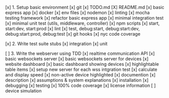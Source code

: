 [x] 1. Setup basic environment
[x]   git
[x]   TODO.md
[X]   README.md
[x]   basic express app
[x]   docker
[x]   env files
[x]   nodemon
[x]   linting
[x]   mocha testing framework
[x]   refactor basic express app
[x]   minimal integration test
[x]   minimal unit test (utils, middleware, controller)
[x]   npm scripts 
[x]     start, start:dev, start:prod
[x]     lint
[x]     test, debug:start, debug:start:dev, debug:start:prod, debug:test
[x]   git hooks
[x]   nyc code coverage

[x] 2. Write test suite stubs
[x]   integration
[x]   unit

[ ] 3. Write the webserver using TDD
[x]   realtime communication API
[x]     basic websockets server
[x]     basic websockets server for devices
[x]   website dashboard
[x]     basic dashboard showing devices
[x]     highlightable table items
[x]     setup new server for each wss intgration test
[x]     calculate and display speed
[x]     non-active device highlighted
[x]   documention
[x]     description
[x]     assumptions & system explanations
[x]     installation
[x]     debugging
[x]     testing
[x]   100% code coverage
[x]   license information
[ ]   device simulation

